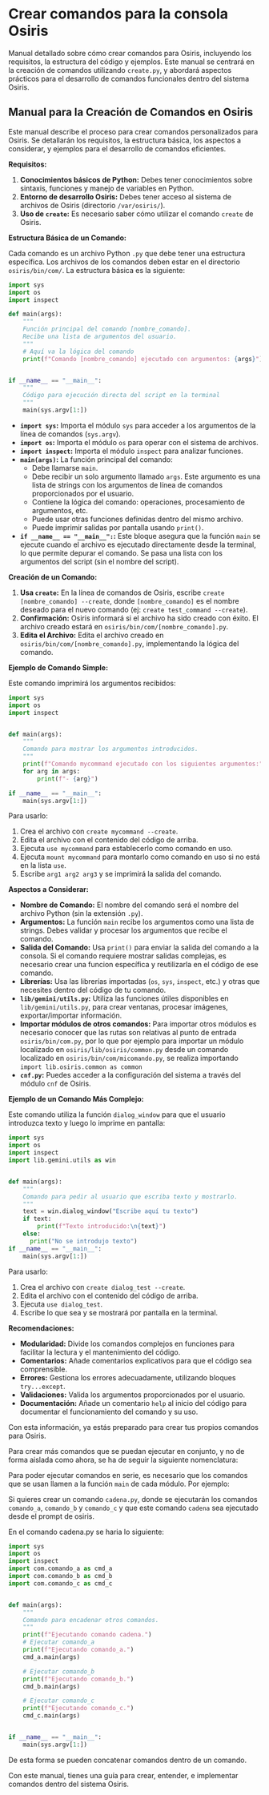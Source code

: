 # Crear comandos para la consola Osiris </h3>

Manual detallado sobre cómo crear comandos para Osiris, incluyendo los requisitos, la estructura del código y ejemplos. Este manual se centrará en la creación de comandos utilizando `create.py`, y abordará aspectos prácticos para el desarrollo de comandos funcionales dentro del sistema Osiris.

## Manual para la Creación de Comandos en Osiris

Este manual describe el proceso para crear comandos personalizados para Osiris. Se detallarán los requisitos, la estructura básica, los aspectos a considerar, y ejemplos para el desarrollo de comandos eficientes.

**Requisitos:**

1.  **Conocimientos básicos de Python:** Debes tener conocimientos sobre sintaxis, funciones y manejo de variables en Python.
2.  **Entorno de desarrollo Osiris:** Debes tener acceso al sistema de archivos de Osiris (directorio `/var/osiris/`).
3.  **Uso de `create`:** Es necesario saber cómo utilizar el comando `create` de Osiris.

**Estructura Básica de un Comando:**

Cada comando es un archivo Python `.py` que debe tener una estructura específica. Los archivos de los comandos deben estar en el directorio  `osiris/bin/com/`. La estructura básica es la siguiente:

```python
import sys
import os
import inspect

def main(args):
    """
    Función principal del comando [nombre_comando].
    Recibe una lista de argumentos del usuario.
    """
    # Aquí va la lógica del comando
    print(f"Comando [nombre_comando] ejecutado con argumentos: {args}")


if __name__ == "__main__":
    """
    Código para ejecución directa del script en la terminal
    """
    main(sys.argv[1:])
```

*   **`import sys`:** Importa el módulo `sys` para acceder a los argumentos de la línea de comandos (`sys.argv`).
*   **`import os`:** Importa el módulo `os` para operar con el sistema de archivos.
*   **`import inspect`:** Importa el módulo `inspect` para analizar funciones.
*   **`main(args)`:** La función principal del comando:
    *   Debe llamarse `main`.
    *   Debe recibir un solo argumento llamado `args`. Este argumento es una lista de strings con los argumentos de línea de comandos proporcionados por el usuario.
    *   Contiene la lógica del comando: operaciones, procesamiento de argumentos, etc.
    *   Puede usar otras funciones definidas dentro del mismo archivo.
    *   Puede imprimir salidas por pantalla usando `print()`.
*   **`if __name__ == "__main__":`:** Este bloque asegura que la función `main` se ejecute cuando el archivo es ejecutado directamente desde la terminal, lo que permite depurar el comando. Se pasa una lista con los argumentos del script (sin el nombre del script).

**Creación de un Comando:**

1.  **Usa `create`:** En la línea de comandos de Osiris, escribe `create [nombre_comando] --create`, donde `[nombre_comando]` es el nombre deseado para el nuevo comando (ej: `create test_command --create`).
2.  **Confirmación:** Osiris informará si el archivo ha sido creado con éxito. El archivo creado estará en  `osiris/bin/com/[nombre_comando].py`.
3.  **Edita el Archivo:** Edita el archivo creado en `osiris/bin/com/[nombre_comando].py`, implementando la lógica del comando.

**Ejemplo de Comando Simple:**

Este comando imprimirá los argumentos recibidos:

```python
import sys
import os
import inspect


def main(args):
    """
    Comando para mostrar los argumentos introducidos.
    """
    print(f"Comando mycommand ejecutado con los siguientes argumentos:")
    for arg in args:
        print(f"- {arg}")

if __name__ == "__main__":
    main(sys.argv[1:])
```

Para usarlo:

1.  Crea el archivo con `create mycommand --create`.
2.  Edita el archivo con el contenido del código de arriba.
3.  Ejecuta `use mycommand` para establecerlo como comando en uso.
4.  Ejecuta `mount mycommand` para montarlo como comando en uso si no está en la lista `use`.
5.  Escribe  `arg1 arg2 arg3` y se imprimirá la salida del comando.

**Aspectos a Considerar:**

*   **Nombre de Comando:** El nombre del comando será el nombre del archivo Python (sin la extensión `.py`).
*   **Argumentos:** La función `main` recibe los argumentos como una lista de strings. Debes validar y procesar los argumentos que recibe el comando.
*   **Salida del Comando:** Usa `print()` para enviar la salida del comando a la consola. Si el comando requiere mostrar salidas complejas, es necesario crear una funcion específica y reutilizarla en el código de ese comando.
*   **Librerías:** Usa las librerías importadas (`os`, `sys`, `inspect`, etc.) y otras que necesites dentro del código de tu comando.
*   **`lib/gemini/utils.py`:** Utiliza las funciones útiles disponibles en `lib/gemini/utils.py`, para crear ventanas, procesar imágenes, exportar/importar información.
*    **Importar módulos de otros comandos:** Para importar otros módulos es necesario conocer que las rutas son relativas al punto de entrada `osiris/bin/com.py`, por lo que por ejemplo para importar un módulo localizado en  `osiris/lib/osiris/common.py` desde un comando localizado en `osiris/bin/com/micomando.py`, se realiza importando  `import lib.osiris.common as common`
*   **`cnf.py`:** Puedes acceder a la configuración del sistema a través del módulo `cnf` de Osiris.

**Ejemplo de un Comando Más Complejo:**

Este comando utiliza la función `dialog_window` para que el usuario introduzca texto y luego lo imprime en pantalla:

```python
import sys
import os
import inspect
import lib.gemini.utils as win


def main(args):
    """
    Comando para pedir al usuario que escriba texto y mostrarlo.
    """
    text = win.dialog_window("Escribe aquí tu texto")
    if text:
        print(f"Texto introducido:\n{text}")
    else:
      print("No se introdujo texto")
if __name__ == "__main__":
    main(sys.argv[1:])
```

Para usarlo:

1.  Crea el archivo con `create dialog_test --create`.
2.  Edita el archivo con el contenido del código de arriba.
3.  Ejecuta `use dialog_test`.
4.  Escribe lo que sea y se mostrará por pantalla en la terminal.

**Recomendaciones:**

*   **Modularidad:** Divide los comandos complejos en funciones para facilitar la lectura y el mantenimiento del código.
*   **Comentarios:** Añade comentarios explicativos para que el código sea comprensible.
*   **Errores:** Gestiona los errores adecuadamente, utilizando bloques `try...except`.
*   **Validaciones:** Valida los argumentos proporcionados por el usuario.
*   **Documentación:** Añade un comentario `help` al inicio del código para documentar el funcionamiento del comando y su uso.

Con esta información, ya estás preparado para crear tus propios comandos para Osiris.

Para crear más comandos que se puedan ejecutar en conjunto, y no de forma aislada como ahora, se ha de seguir la siguiente nomenclatura:

Para poder ejecutar comandos en serie, es necesario que los comandos que se usan llamen a la función `main` de cada módulo.
 Por ejemplo:

Si quieres crear un comando `cadena.py`, donde se ejecutarán los comandos `comando_a`, `comando_b` y `comando_c` y que este comando `cadena` sea ejecutado desde el prompt de osiris.

En el comando cadena.py se haria lo siguiente:
```python
import sys
import os
import inspect
import com.comando_a as cmd_a
import com.comando_b as cmd_b
import com.comando_c as cmd_c


def main(args):
    """
    Comando para encadenar otros comandos.
    """
    print(f"Ejecutando comando cadena.")
    # Ejecutar comando_a
    print(f"Ejecutando comando_a.")
    cmd_a.main(args)

    # Ejecutar comando_b
    print(f"Ejecutando comando_b.")
    cmd_b.main(args)

    # Ejecutar comando_c
    print(f"Ejecutando comando_c.")
    cmd_c.main(args)


if __name__ == "__main__":
    main(sys.argv[1:])
```

De esta forma se pueden concatenar comandos dentro de un comando.

Con este manual, tienes una guía para crear, entender, e implementar comandos dentro del sistema Osiris.
